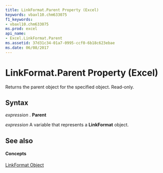 ```yaml
---
title: LinkFormat.Parent Property (Excel)
keywords: vbaxl10.chm633075
f1_keywords:
- vbaxl10.chm633075
ms.prod: excel
api_name:
- Excel.LinkFormat.Parent
ms.assetid: 37d31c34-01a7-0995-ccf0-6b18c623ebae
ms.date: 06/08/2017
---
```



# LinkFormat.Parent Property (Excel)

Returns the parent object for the specified object. Read-only.


## Syntax

 _expression_ . **Parent**

 _expression_ A variable that represents a **LinkFormat** object.


## See also


#### Concepts


[LinkFormat Object](linkformat-object-excel.md)

